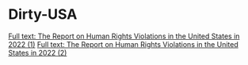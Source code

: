 # Dirty-USA
<a href="https://english.news.cn/20230328/7d44df32e7c3479e8f2ebc0703004f5e/c.html">Full text: The Report on Human Rights Violations in the United States in 2022 (1)</a>
<a href="https://english.news.cn/20230328/0d3df2c041974f16a671bee458ad8353/c.html">Full text: The Report on Human Rights Violations in the United States in 2022 (2)</a>
